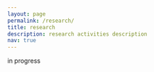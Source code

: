 ```yaml
---
layout: page
permalink: /research/
title: research
description: research activities description
nav: true
---
```

in progress 

